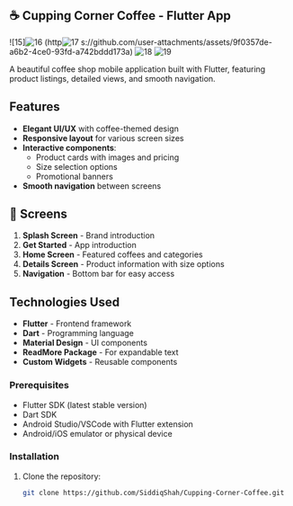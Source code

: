 ## ☕ Cupping Corner Coffee - Flutter App

![15]![16](https://github.com/user-attachments/assets/73f8c0db-42c9-44e1-8e42-40b1ad24a940)
(http![17](https://github.com/user-attachments/assets/1bdf21ca-b858-4f28-87e6-8e497b21ca96)
s://github.com/user-attachments/assets/9f0357de-a6b2-4ce0-93fd-a742bddd173a)
![18](https://github.com/user-attachments/assets/a7e1ce69-ba5e-40ea-99e7-378bde506826)
![19](https://github.com/user-attachments/assets/4bd5e8b8-1d2d-44ff-9ef2-9f185a0dd95b)


A beautiful coffee shop mobile application built with Flutter, featuring product listings, detailed views, and smooth navigation.

##  Features
- **Elegant UI/UX** with coffee-themed design
- **Responsive layout** for various screen sizes
- **Interactive components**:
  - Product cards with images and pricing
  - Size selection options
  - Promotional banners
- **Smooth navigation** between screens

## 📱 Screens
1. **Splash Screen** - Brand introduction
2. **Get Started** - App introduction
3. **Home Screen** - Featured coffees and categories
4. **Details Screen** - Product information with size options
5. **Navigation** - Bottom bar for easy access

## Technologies Used

- **Flutter** - Frontend framework
- **Dart** - Programming language
- **Material Design** - UI components
- **ReadMore Package** - For expandable text
- **Custom Widgets** - Reusable components

### Prerequisites

- Flutter SDK (latest stable version)
- Dart SDK
- Android Studio/VSCode with Flutter extension
- Android/iOS emulator or physical device

### Installation

1. Clone the repository:
   ```bash
   git clone https://github.com/SiddiqShah/Cupping-Corner-Coffee.git
